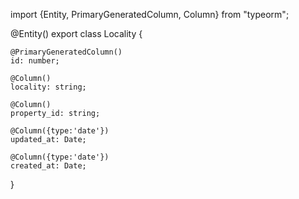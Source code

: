 import {Entity, PrimaryGeneratedColumn, Column} from "typeorm";

@Entity()
export class Locality {

    @PrimaryGeneratedColumn()
    id: number;

    @Column()
    locality: string;

    @Column()
    property_id: string;

    @Column({type:'date'})
    updated_at: Date;

    @Column({type:'date'})
    created_at: Date;

}
